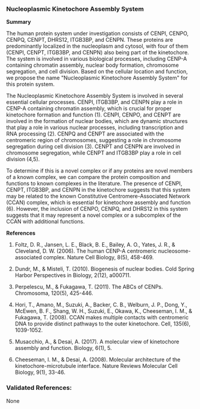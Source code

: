 ### Nucleoplasmic Kinetochore Assembly System

**Summary**

The human protein system under investigation consists of CENPI, CENPO, CENPQ, CENPT, DHRS12, ITGB3BP, and CENPN. These proteins are predominantly localized in the nucleoplasm and cytosol, with four of them (CENPI, CENPT, ITGB3BP, and CENPN) also being part of the kinetochore. The system is involved in various biological processes, including CENP-A containing chromatin assembly, nuclear body formation, chromosome segregation, and cell division. Based on the cellular location and function, we propose the name "Nucleoplasmic Kinetochore Assembly System" for this protein system.

The Nucleoplasmic Kinetochore Assembly System is involved in several essential cellular processes. CENPI, ITGB3BP, and CENPN play a role in CENP-A containing chromatin assembly, which is crucial for proper kinetochore formation and function (1). CENPI, CENPO, and CENPT are involved in the formation of nuclear bodies, which are dynamic structures that play a role in various nuclear processes, including transcription and RNA processing (2). CENPQ and CENPT are associated with the centromeric region of chromosomes, suggesting a role in chromosome segregation during cell division (3). CENPT and CENPN are involved in chromosome segregation, while CENPT and ITGB3BP play a role in cell division (4,5).

To determine if this is a novel complex or if any proteins are novel members of a known complex, we can compare the protein composition and functions to known complexes in the literature. The presence of CENPI, CENPT, ITGB3BP, and CENPN in the kinetochore suggests that this system may be related to the known Constitutive Centromere-Associated Network (CCAN) complex, which is essential for kinetochore assembly and function (6). However, the inclusion of CENPO, CENPQ, and DHRS12 in this system suggests that it may represent a novel complex or a subcomplex of the CCAN with additional functions.

**References**

1. Foltz, D. R., Jansen, L. E., Black, B. E., Bailey, A. O., Yates, J. R., & Cleveland, D. W. (2006). The human CENP-A centromeric nucleosome-associated complex. Nature Cell Biology, 8(5), 458-469.

2. Dundr, M., & Misteli, T. (2010). Biogenesis of nuclear bodies. Cold Spring Harbor Perspectives in Biology, 2(12), a000711.

3. Perpelescu, M., & Fukagawa, T. (2011). The ABCs of CENPs. Chromosoma, 120(5), 425-446.

4. Hori, T., Amano, M., Suzuki, A., Backer, C. B., Welburn, J. P., Dong, Y., McEwen, B. F., Shang, W. H., Suzuki, E., Okawa, K., Cheeseman, I. M., & Fukagawa, T. (2008). CCAN makes multiple contacts with centromeric DNA to provide distinct pathways to the outer kinetochore. Cell, 135(6), 1039-1052.

5. Musacchio, A., & Desai, A. (2017). A molecular view of kinetochore assembly and function. Biology, 6(1), 5.

6. Cheeseman, I. M., & Desai, A. (2008). Molecular architecture of the kinetochore-microtubule interface. Nature Reviews Molecular Cell Biology, 9(1), 33-46.

### Validated References: 

None



